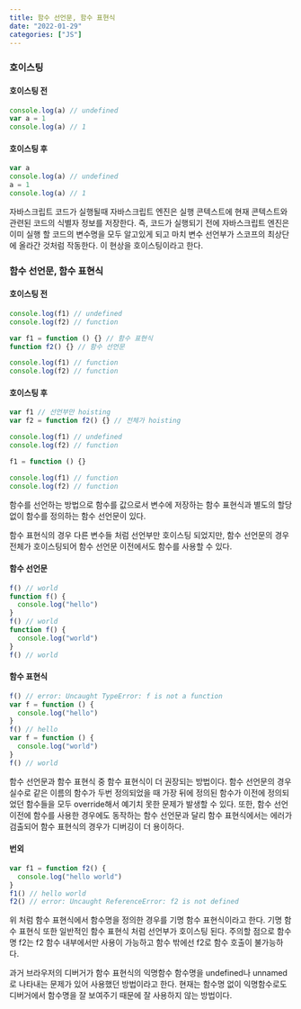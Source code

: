 ```yaml
---
title: 함수 선언문, 함수 표현식
date: "2022-01-29"
categories: ["JS"]
---
```


### 호이스팅

#### 호이스팅 전

```js
console.log(a) // undefined
var a = 1
console.log(a) // 1
```

#### 호이스팅 후

```js
var a
console.log(a) // undefined
a = 1
console.log(a) // 1
```

자바스크립트 코드가 실행될때 자바스크립트 엔진은 실행 콘텍스트에 현재 콘텍스트와 관련된 코드의 식별자 정보를 저장한다. 즉, 코드가 실행되기 전에 자바스크립트 엔진은 이미 실행 할 코드의 변수명을 모두 알고있게 되고 마치 변수 선언부가 스코프의 최상단에 올라간 것처럼 작동한다. 이 현상을 호이스팅이라고 한다.

### 함수 선언문, 함수 표현식

#### 호이스팅 전

```js
console.log(f1) // undefined
console.log(f2) // function

var f1 = function () {} // 함수 표현식
function f2() {} // 함수 선언문

console.log(f1) // function
console.log(f2) // function
```

#### 호이스팅 후

```js
var f1 // 선언부만 hoisting
var f2 = function f2() {} // 전체가 hoisting

console.log(f1) // undefined
console.log(f2) // function

f1 = function () {}

console.log(f1) // function
console.log(f2) // function
```

함수를 선언하는 방법으로 함수를 값으로서 변수에 저장하는 함수 표현식과 별도의 할당 없이 함수를 정의하는 함수 선언문이 있다.

함수 표현식의 경우 다른 변수들 처럼 선언부만 호이스팅 되었지만, 함수 선언문의 경우 전체가 호이스팅되어 함수 선언문 이전에서도 함수를 사용할 수 있다.

#### 함수 선언문

```js
f() // world
function f() {
  console.log("hello")
}
f() // world
function f() {
  console.log("world")
}
f() // world
```

#### 함수 표현식

```js
f() // error: Uncaught TypeError: f is not a function
var f = function () {
  console.log("hello")
}
f() // hello
var f = function () {
  console.log("world")
}
f() // world
```

함수 선언문과 함수 표현식 중 함수 표현식이 더 권장되는 방법이다. 함수 선언문의 경우 실수로 같은 이름의 함수가 두번 정의되었을 때 가장 뒤에 정의된 함수가 이전에 정의되었던 함수들을 모두 override해서 예기치 못한 문제가 발생할 수 있다. 또한, 함수 선언 이전에 함수를 사용한 경우에도 동작하는 함수 선언문과 달리 함수 표현식에서는 에러가 검출되어 함수 표현식의 경우가 디버깅이 더 용이하다.

#### 번외

```js
var f1 = function f2() {
  console.log("hello world")
}
f1() // hello world
f2() // error: Uncaught ReferenceError: f2 is not defined
```

위 처럼 함수 표현식에서 함수명을 정의한 경우를 기명 함수 표현식이라고 한다. 기명 함수 표현식 또한 일반적인 함수 표현식 처럼 선언부가 호이스팅 된다. 주의할 점으로 함수명 f2는 f2 함수 내부에서만 사용이 가능하고 함수 밖에선 f2로 함수 호출이 불가능하다.

과거 브라우저의 디버거가 함수 표현식의 익명함수 함수명을 undefined나 unnamed로 나타내는 문제가 있어 사용했던 방법이라고 한다. 현재는 함수명 없이 익명함수로도 디버거에서 함수명을 잘 보여주기 때문에 잘 사용하지 않는 방법이다.
